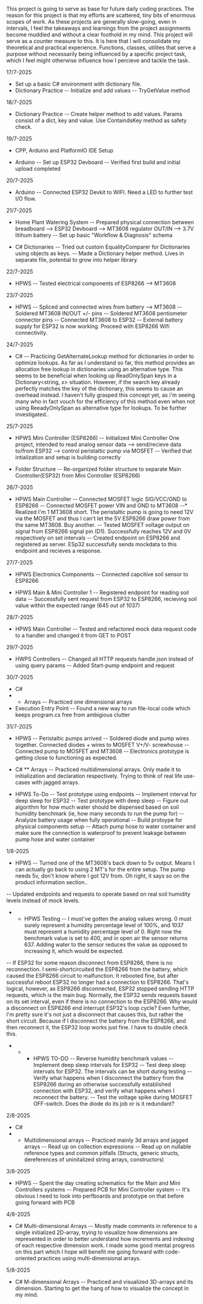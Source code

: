 This project is going to serve as base for future daily coding practices. The reason for this project is that my efforts are scattered, tiny bits of enormous scopes of work. As these projects are generally slow-going, even in intervals, I feel the takeaways and learnings from the project assignments become muddied and without a clear foothold in my mind. This project will serve as a counter measure to this. It is here that I will consolidate my theoretical and practical experience. Functions, classes, utilites that serve a purpose without necessarily being influenced by a specific project task, which I feel might otherwise influence how I percieve and tackle the task.

17/7-2025
* Set up a basic C# environment with dictionary file.
* Dictionary Practice
-- Initialize and add values
-- TryGetValue method

18/7-2025
* Dictionary Practice
-- Create helper method to add values. Params consist of a dict, key and value. Use ContaindsKey method as safety check.

19/7-2025
* CPP, Arduino and PlatformIO IDE Setup

* Arduino
-- Set up ESP32 Devboard
-- Verified first build and initial upload completed

20/7-2025
* Arduino
-- Connected ESP32 Devkit to WIFI. Need a LED to further test I/O flow.

21/7-2025
* Home Plant Watering System
-- Prepared physical connection between breadboard --> ESP32 Devboard --> MT3608 regulator OUT/IN --> 3.7V litihum battery
-- Set up basic "Workflow & Diagnosis" schema

* C# Dictionaries
-- Tried out custom EqualityComparer for Dictionaries using objects as keys.
-- Made a Dictionary helper method. Lives in separate file, potential to grow into helper library.

22/7-2025
* HPWS
-- Tested electrical components of ESP8266 --> MT3608

23/7-2025
* HPWS
-- Spliced and connected wires from battery --> MT3608
-- Soldered MT3608 IN/OUT +/- pins
-- Soldered MT3608 pentiometer connector pins
-- Connected MT3608 to ESP32
-- External battery supply for ESP32 is now working. Proceed with ESP8266 Wifi connectivity.

24/7-2025
* C#
-- Practicing GetAlternateLookup method for dictionaries in order to optimize lookups. As far as I understand so far, this method provides an allocation free lookup in dictionaries using an alternative type. This seems to be beneficial when looking up ReadOnlySpan<char> keys in a Dictionary<string, x> 
situation. However, if the search key already perfectly matches the key of the dictionary, this seems to cause an overhead instead. I haven't fully grasped this concept yet, as i'm seeing many who in fact vouch for the efficiency of this method even when not using ReeadyOnlySpan<char> as alternative type for lookups. To be further investigated..

25/7-2025
* HPWS Mini Controller (ESP8266)
-- Initialized Mini Controller One project, intended to read analog sensor data --> send/recieve data to/from ESP32 --> control peristaltic pump via MOSFET
-- Verified that intialization and setup is building correctly

* Folder Structure
-- Re-organized folder structure to separate Main Controller(ESP32) from Mini Controller (ESP8266)

26/7-2025
* HPWS Main Controller
-- Connected MOSFET logic SIG/VCC/GND to ESP8266
-- Connected MOSFET power VIN and GND to MT3608
    --* Realized I'm 1 MT3608 short. The peristaltic pump is going to need 12V via the MOSFET and thus I can't let the 5V ESP8266 draw power from the same MT3608. Buy another.
-- Tested MOSFET voltage output on signal from ESP8266 signal pin (D1). Successfully reaches 12V and 0V respectively on set intervals
-- Created endpoint on ESP8266 and registered as server. ESp32 successfully sends mockdata to this endpoint and recieves a response.

27/7-2025
* HPWS Electronics Components
-- Connected capcitive soil sensor to ESP8266

* HPWS Main & Mini Controller 1
-- Registered endpoint for reading soil data
-- Successfully sent request from ESP32 to ESP8266, recieving soil value within the expected range (645 out of 1037)

28/7-2025
* HPWS Main Controller
-- Tested and refactored mock data request code to a handler and changed it from GET to POST

29/7-2025
* HWPS Controllers
-- Changed all HTTP requests handle json instead of using query params
-- Added Start-pump endpoint and request

30/7-2025
* C#
* * Arrays
-- Practiced one dimensional arrays
* Execution Entry Point
-- Found a new way to run file-local code which keeps program.cs free from ambigious clutter

31/7-2025
* HPWS
-- Peristaltic pumps arrived
-- Soldered diode and pump wires together. Connected diodes + wires to MOSFET V+/V- screwhouse
-- Connected pump to MOSFET and MT3608
-- Electronics prototype is getting close to functioning as expected.

* C#
** Arrays
-- Practiced multidimensional arrays. Only made it to initialization and declaration respectively. Trying to think of real life use-cases with jagged arrays.

* HPWS To-Do
-- Test prototype using endpoints
-- Implement interval for deep sleep for ESP32
-- Test prototype with deep sleep
-- Figure out algorithm for how much water should be dispensed based on soil humidity benchmark (ie, how many seconds to run the pump for)
-- Analyize battery usage when fully operational
-- Build protoype for physical components setup
-- Attach pump hose to water container and make sure the connection is waterproof to prevent leakage between pump hose and water container

1/8-2025
* HPWS
-- Turned one of the MT3608's back down to 5v output. Means I can actually go back to using 2 MT's for the entire setup. The pump needs 5v, don't know where I got 12V from. Oh right, it says so on the product information section..

-- Updated endpoints and requests to operate based on real soil humidity levels instead of mock levels.

* * HPWS Testing
-- I must've gotten the analog values wrong. 0 must surely represent a humidity percentage level of 100%, and 1037 must represent a humidity percentage level of 0. Right now the benchmark value is set to 400, and in open air the sensor returns 637. Adding water to the sensor reduces the value as opposed to increasing it, which would be expected.

-- If ESP32 for some reason disconnect from ESP8266, there is no reconnection. I semi-shortcircuited the ESP8266 from the battery, which caused the ESP8266 circuit to malfunction. It rebooted fine, but after successful reboot ESP32 no longer had a connection to ESP8266. That's logical, however, as ESP8266 disconnected, ESP32 stopped sending HTTP requests, which is the main bug. Normally, the ESP32 sends requests based on its set interval, even if there is no connection to the ESP8266. Why would a disconnect on ESP8266 end interrupt ESP32's loop cycle? Even further, I'm pretty sure it's not just a disconnect that causes this, but rather the short circuit. Because if I disconnect the battery from the ESP8266, and then reconnect it, the ESP32 loop works just fine. I have to double check this.

* * * HPWS TO-DO
-- Reverse humidity benchmark values
-- Implement deep sleep intervals for ESP32
-- Test deep sleep intervals for ESP32. The intervals can be short during testing
-- Verify what happens when I disconnect the battery from the ESP8266 during an otherwise successfully established connection with ESP32, and verify what happens when I reconnect the battery.
-- Test the voltage spike during MOSFET OFF-switch. Does the diode do its job or is it redundant?

2/8-2025
* C#
* * Multidimensional arrays
-- Practiced mainly 3d arrays and jagged arrays
-- Read up on collection expressions
-- Read up on nullable reference types and common pitfalls (Structs, generic structs, dereferences of uninitalized string arrays, constructors)


3/8-2025
* HPWS
-- Spent the day creating schematics for the Main and Mini Controllers systems
-- Prepared PCB for Mini Controller system
-- It's obvious I need to look into perfboards and prototype on that before going forward with PCB

4/8-2025
* C# Multi-dimensional Arrays
-- Mostly made comments in reference to a single initialized 2D-array, trying to visualize how dimensions are represented in order to better understand how increments and indexing of each respective dimension work. I made some good mental progress on this part which I hope will benefit me going forward with code-oriented practices using multi-dimensional arrays.

5/8-2025
* C# M-dimensional Arrays
-- Practiced and visualized 3D-arrays and its dimension. Starting to get the hang of how to visualize the concept in my mind.